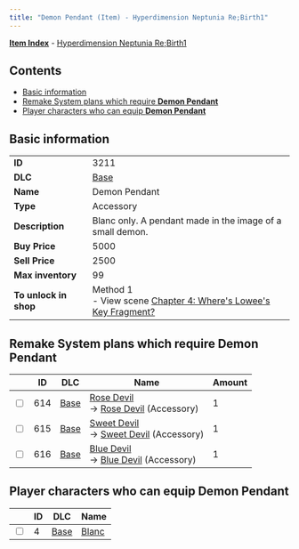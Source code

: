 ```yaml
---
title: "Demon Pendant (Item) - Hyperdimension Neptunia Re;Birth1"
---
```


[**Item Index**](/neptunia/rb1/item/index.html) - [Hyperdimension Neptunia Re;Birth1](/neptunia/rb1)

## Contents

- [Basic information](#basic-information)
- [Remake System plans which require **Demon Pendant**](#remake-system-plans-which-require-demon-pendant)
- [Player characters who can equip **Demon Pendant**](#player-characters-who-can-equip-demon-pendant)

## Basic information

|   |   |
| -- | -- |
| **ID** | 3211 |
| **DLC** | [Base](/neptunia/rb1/dlc/1-base.html) |
| **Name** | Demon Pendant |
| **Type** | Accessory |
| **Description** | Blanc only. A pendant made in the image of a small demon. |
| **Buy Price** | 5000 |
| **Sell Price** | 2500 |
| **Max inventory** | 99 |
| **To unlock in shop** | Method 1<br />- View scene [Chapter 4: Where's Lowee's Key Fragment?](/neptunia/rb1/scene/1-410-chapter-4-wheres-lowees-key-fragment.html) |

## Remake System plans which require **Demon Pendant**

|    | ID | DLC | Name | Amount |
| -- | -- | --- | ---- | ------ |
| <input type="checkbox" id="rb1-remake-1-614" class="trackbox" /> | 614 | [Base](/neptunia/rb1/dlc/1-base.html) | [Rose Devil](/neptunia/rb1/remake/1-614-rose-devil.html)<br />→ [Rose Devil](/neptunia/rb1/item/1-3212-rose-devil.html) (Accessory) | 1 |
| <input type="checkbox" id="rb1-remake-1-615" class="trackbox" /> | 615 | [Base](/neptunia/rb1/dlc/1-base.html) | [Sweet Devil](/neptunia/rb1/remake/1-615-sweet-devil.html)<br />→ [Sweet Devil](/neptunia/rb1/item/1-3213-sweet-devil.html) (Accessory) | 1 |
| <input type="checkbox" id="rb1-remake-1-616" class="trackbox" /> | 616 | [Base](/neptunia/rb1/dlc/1-base.html) | [Blue Devil](/neptunia/rb1/remake/1-616-blue-devil.html)<br />→ [Blue Devil](/neptunia/rb1/item/1-3214-blue-devil.html) (Accessory) | 1 |

## Player characters who can equip **Demon Pendant**

|    | ID | DLC | Name |
| -- | -- | --- | ---- |
| <input type="checkbox" id="rb1-player-1-4" class="trackbox" /> | 4 | [Base](/neptunia/rb1/dlc/1-base.html) | [Blanc](/neptunia/rb1/player/1-4-blanc.html) |